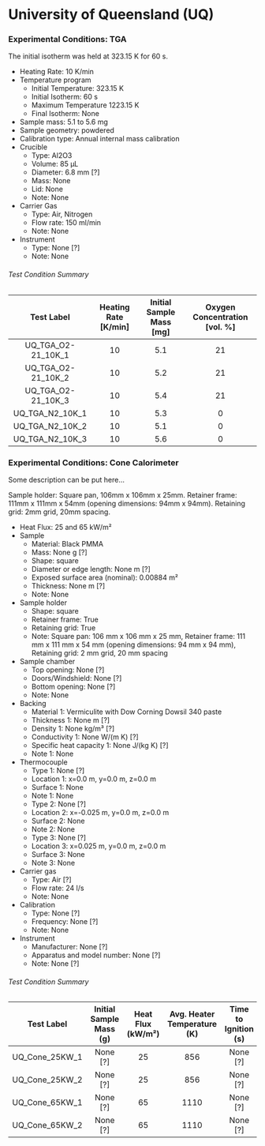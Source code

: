 # University of Queensland (UQ)

### Experimental Conditions: TGA
The initial isotherm was held at 323.15 K for 60 s.

* Heating Rate: 10 K/min
* Temperature program
  - Initial Temperature: 323.15 K
  - Initial Isotherm: 60 s
  - Maximum Temperature 1223.15 K
  - Final Isotherm: None
* Sample mass: 5.1 to 5.6 mg
* Sample geometry: powdered
* Calibration type: Annual internal mass calibration  
* Crucible
  - Type: Al2O3
  - Volume: 85 µL
  - Diameter: 6.8 mm [?]
  - Mass: None
  - Lid: None
  - Note: None
* Carrier Gas
  - Type: Air, Nitrogen
  - Flow rate: 150 ml/min
  - Note: None
* Instrument
  - Type: None [?]
  - Note: None

###### Test Condition Summary

| Test Label | Heating Rate [K/min] | Initial Sample Mass [mg] | Oxygen Concentration [vol. %] |
|:------:|:------:|:------:|:------:|
| UQ\_TGA\_O2-21\_10K\_1 | 10 | 5.1 | 21 |
| UQ\_TGA\_O2-21\_10K\_2 | 10 | 5.2 | 21 |
| UQ\_TGA\_O2-21\_10K\_3 | 10 | 5.4 | 21 |
| UQ\_TGA\_N2\_10K\_1    | 10 | 5.3 |  0 |
| UQ\_TGA\_N2\_10K\_2    | 10 | 5.1 |  0 |
| UQ\_TGA\_N2\_10K\_3    | 10 | 5.6 |  0 |



### Experimental Conditions: Cone Calorimeter
Some description can be put here...

Sample holder: Square pan, 106mm x 106mm x 25mm.
Retainer frame: 111mm x 111mm x 54mm (opening dimensions: 94mm x 94mm).
Retaining grid: 2mm grid, 20mm spacing.

* Heat Flux: 25 and 65 kW/m²
* Sample
  - Material: Black PMMA
  - Mass: None g [?]
  - Shape: square
  - Diameter or edge length: None m [?]
  - Exposed surface area (nominal): 0.00884 m²
  - Thickness: None m [?]
  - Note: None
* Sample holder
  - Shape: square
  - Retainer frame: True
  - Retaining grid: True
  - Note: Square pan: 106 mm x 106 mm x 25 mm, Retainer frame: 111 mm x 111 mm x 54 mm (opening dimensions: 94 mm x 94 mm), Retaining grid: 2 mm grid, 20 mm spacing
* Sample chamber
  - Top opening: None [?]
  - Doors/Windshield: None [?]
  - Bottom opening: None [?]
  - Note: None
* Backing
  - Material 1: Vermiculite with Dow Corning Dowsil 340 paste
  - Thickness 1: None m [?]
  - Density 1: None kg/m³ [?]
  - Conductivity 1: None W/(m K) [?]
  - Specific heat capacity 1: None J/(kg K) [?]
  - Note 1: None
* Thermocouple
  - Type 1: None [?]
  - Location 1: x=0.0 m, y=0.0 m, z=0.0 m
  - Surface 1: None
  - Note 1: None
  - Type 2: None [?]
  - Location 2: x=-0.025 m, y=0.0 m, z=0.0 m
  - Surface 2: None
  - Note 2: None
  - Type 3: None [?]
  - Location 3: x=0.025 m, y=0.0 m, z=0.0 m
  - Surface 3: None
  - Note 3: None
* Carrier gas
  - Type: Air [?]
  - Flow rate: 24 l/s
  - Note: None
* Calibration
  - Type: None [?]
  - Frequency: None [?]
  - Note: None
* Instrument
  - Manufacturer: None [?]
  - Apparatus and model number: None [?]
  - Note: None [?]

###### Test Condition Summary

| Test Label | Initial Sample Mass (g) | Heat Flux (kW/m²) | Avg. Heater Temperature (K) | Time to Ignition (s) |
|:------:|:------:|:------:|:------:|:------:|
| UQ\_Cone\_25KW\_1 | None [?] | 25 |  856 | None [?] |
| UQ\_Cone\_25KW\_2 | None [?] | 25 |  856 | None [?] |
| UQ\_Cone\_65KW\_1 | None [?] | 65 | 1110 | None [?] |
| UQ\_Cone\_65KW\_2 | None [?] | 65 | 1110 | None [?] |
